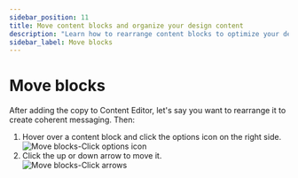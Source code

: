 ```yaml
---
sidebar_position: 11
title: Move content blocks and organize your design content
description: "Learn how to rearrange content blocks to optimize your design layout."
sidebar_label: Move blocks
---
```


# Move blocks

After adding the copy to Content Editor, let's say you want to rearrange it to create coherent messaging. Then:

1. Hover over a content block and click the options icon on the right side.  
        <img src="/img/working-with-content/move-blocks/1_move-blocks_click-options-icon.png" alt="Move blocks-Click options icon" />
2. Click the up or down arrow to move it.  
        <img src="/img/working-with-content/move-blocks/2_move-blocks_click-arrows.png" alt="Move blocks-Click arrows" />